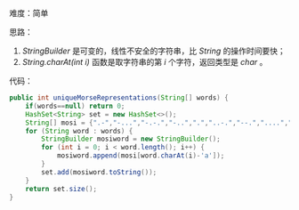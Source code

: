 难度：简单

思路：

1. *StringBuilder* 是可变的，线性不安全的字符串，比 *String* 的操作时间要快；
2. *String.charAt(int i)* 函数是取字符串的第 *i* 个字符，返回类型是 *char* 。

代码：

```java
public int uniqueMorseRepresentations(String[] words) {
    if(words==null)	return 0;
    HashSet<String> set = new HashSet<>();
    String[] mosi = {".-","-...","-.-.","-..",".","..-.","--.","....","..",".---","-.-",".-..","--","-.","---",".--.","--.-",".-.","...","-","..-","...-",".--","-..-","-.--","--.."};
    for (String word : words) {
        StringBuilder mosiword = new StringBuilder();
        for (int i = 0; i < word.length(); i++) {
            mosiword.append(mosi[word.charAt(i)-'a']);
        }
        set.add(mosiword.toString());
    }
    return set.size();
}
```



